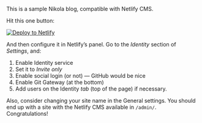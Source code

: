 This is a sample Nikola blog, compatible with Netlify CMS.

Hit this one button:

[![Deploy to Netlify](https://www.netlify.com/img/deploy/button.svg)](https://app.netlify.com/start/deploy?repository=https://github.com/getnikola/nikola-netlify-cms&scheme=cms)

And then configure it in Netlify’s panel. Go to the *Identity* section of *Settings*, and:

1. Enable Identity service
2. Set it to *Invite only*
3. Enable social login (or not) — GitHub would be nice
4. Enable Git Gateway (at the bottom)
5. Add users on the Identity *tab* (top of the page) if necessary.

Also, consider changing your site name in the General settings. You should end up with a site with the Netlify CMS available in `/admin/`. Congratulations!
